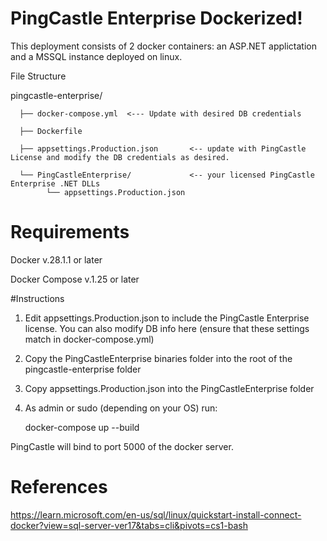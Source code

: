 # PingCastle Enterprise Dockerized!
This deployment consists of 2 docker containers: an ASP.NET applictation and a MSSQL instance deployed on linux.

File Structure 

pingcastle-enterprise/

      ├── docker-compose.yml  <--- Update with desired DB credentials
      
      ├── Dockerfile
      
      ├── appsettings.Production.json       <-- update with PingCastle License and modify the DB credentials as desired.
      
      └── PingCastleEnterprise/             <-- your licensed PingCastle Enterprise .NET DLLs
            └── appsettings.Production.json

# Requirements
Docker v.28.1.1 or later

Docker Compose v.1.25 or later

#Instructions
1. Edit appsettings.Production.json to include the PingCastle Enterprise license. You can also modify DB info here (ensure that these settings match in docker-compose.yml)
2. Copy the PingCastleEnterprise binaries folder into the root of the pingcastle-enterprise folder
3. Copy appsettings.Production.json into the PingCastleEnterprise folder
4. As admin or sudo (depending on your OS) run: 

    docker-compose up --build

PingCastle will bind to port 5000 of the docker server.

# References
https://learn.microsoft.com/en-us/sql/linux/quickstart-install-connect-docker?view=sql-server-ver17&tabs=cli&pivots=cs1-bash

